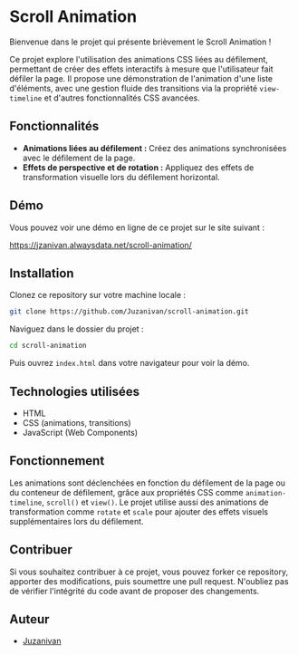 # Scroll Animation
Bienvenue dans le projet qui présente brièvement le Scroll Animation !

Ce projet explore l'utilisation des animations CSS liées au défilement, permettant de créer des effets interactifs à mesure que l'utilisateur fait défiler la page. Il propose une démonstration de l'animation d'une liste d'éléments, avec une gestion fluide des transitions via la propriété `view-timeline` et d'autres fonctionnalités CSS avancées.

## Fonctionnalités
- **Animations liées au défilement :** Créez des animations synchronisées avec le défilement de la page.
- **Effets de perspective et de rotation :** Appliquez des effets de transformation visuelle lors du défilement horizontal.

## Démo
Vous pouvez voir une démo en ligne de ce projet sur le site suivant :

https://jzanivan.alwaysdata.net/scroll-animation/

## Installation
Clonez ce repository sur votre machine locale :

```bash
git clone https://github.com/Juzanivan/scroll-animation.git
```
Naviguez dans le dossier du projet :

```bash
cd scroll-animation
```
Puis ouvrez `index.html` dans votre navigateur pour voir la démo.

## Technologies utilisées
- HTML
- CSS (animations, transitions)
- JavaScript (Web Components)

## Fonctionnement
Les animations sont déclenchées en fonction du défilement de la page ou du conteneur de défilement, grâce aux propriétés CSS comme `animation-timeline`, `scroll()` et `view()`. Le projet utilise aussi des animations de transformation comme `rotate` et `scale` pour ajouter des effets visuels supplémentaires lors du défilement.

## Contribuer
Si vous souhaitez contribuer à ce projet, vous pouvez forker ce repository, apporter des modifications, puis soumettre une pull request. N'oubliez pas de vérifier l'intégrité du code avant de proposer des changements.

## Auteur
- [Juzanivan](https://github.com/Juzanivan)